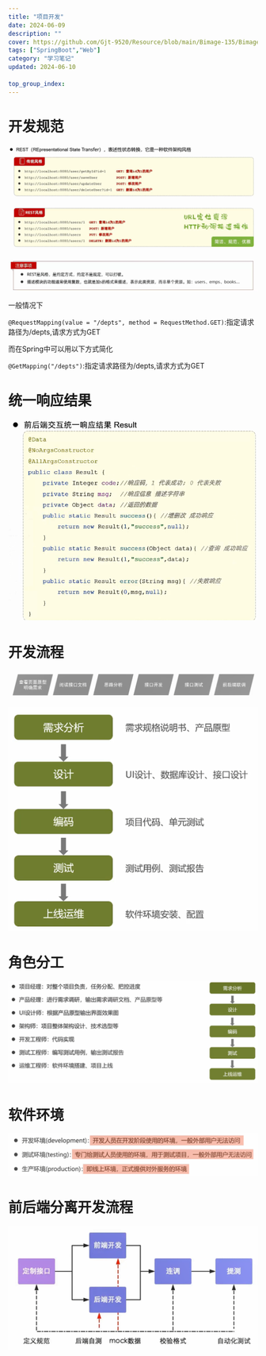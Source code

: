 ```yaml
---
title: "项目开发"
date: 2024-06-09
description: ""
cover: https://github.com/Gjt-9520/Resource/blob/main/Bimage-135/Bimage422.jpg?raw=true
tags: ["SpringBoot","Web"]
category: "学习笔记"
updated: 2024-06-10
  
top_group_index: 
---
```


# 开发规范

![Restful](../images/开发规范Restful1.png)

![注意事项](../images/开发规范Restful2.png)

一般情况下

`@RequestMapping(value = "/depts", method = RequestMethod.GET)`:指定请求路径为/depts,请求方式为GET

而在Spring中可以用以下方式简化

`@GetMapping("/depts")`:指定请求路径为/depts,请求方式为GET

# 统一响应结果

![统一响应结果](../images/开发规范统一响应结果.png)

# 开发流程

![开发流程](../images/开发流程.png)

![软件开发流程](../images/软件开发流程.png)

# 角色分工

![角色分工](../images/角色分工.png)

# 软件环境

![软件环境](../images/软件环境.png)

# 前后端分离开发流程

![前后端分离开发流程](../images/前后端分离开发流程.png)